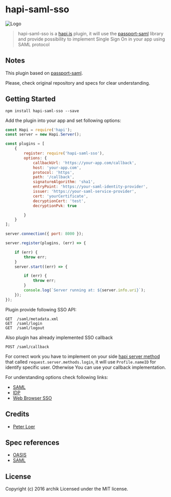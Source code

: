 # hapi-saml-sso

![Logo](https://bytebucket.org/archik/hapi-saml-sso/raw/18cda20dfdc3bae6eed4b691202ce076a8d80f21/media/logo.png)

> hapi-saml-sso is a [hapi.js](https://hapijs.com/) plugin, it will use the [passport-saml](https://github.com/bergie/passport-saml) library and provide possibility to implement Single Sign On in your app using SAML protocol


## Notes

This plugin based on [passport-saml](https://github.com/bergie/passport-saml).

Please, check original repository and specs for clear understanding.


## Getting Started

```
npm install hapi-saml-sso --save
```

Add the plugin into your app and set following options:

```javascript
const Hapi = require('hapi');
const server = new Hapi.Server();

const plugins = [
    {
        register: require('hapi-saml-sso'),
        options: {
            callbackUrl: 'https://your-app.com/callback',
            host: 'your-app.com',
            protocol: 'https',
            path: '/callback',
            signatureAlgorithm: 'sha1',
            entryPoint: 'https://your-saml-identity-provider',
            issuer: 'https://your-saml-service-provider',
            cert: 'yourCertificate',
            decryptionCert: 'test',
            decryptionPvk: true

        }
    }
];

server.connection({ port: 8000 });

server.register(plugins, (err) => {

    if (err) {
        throw err;
    }
    server.start((err) => {

        if (err) {
            throw err;
        }
        console.log(`Server running at: ${server.info.uri}`);
    });
});

```

Plugin provide following SSO API:
```
GET  /saml/metadata.xml
GET  /saml/login
GET  /saml/logout
```

Also plugin has already implemented SSO callback
```
POST /saml/callback
```
For correct work you have to implement on your side [hapi server method](https://hapijs.com/tutorials/server-methods)
that called `request.server.methods.login`, it will use `Profile.nameID` for identify specific user.
Otherwise You can use your callback implementation.


For understanding options check following links:

+ [SAML](https://en.wikipedia.org/wiki/Security_Assertion_Markup_Language)
+ [IDP](https://en.wikipedia.org/wiki/Identity_provider)
+ [Web Browser SSO](https://en.wikipedia.org/wiki/Single_sign-on)


## Credits

+ [Peter Loer](https://github.com/ploer/passport-saml)

## Spec references

* [OASIS](http://docs.oasis-open.org/security/saml/Post2.0/sstc-saml-tech-overview-2.0.html)
* [SAML](http://saml.xml.org)

## License
Copyright (c) 2016 archik
Licensed under the MIT license.
